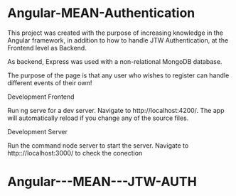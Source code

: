 # Angular-MEAN-Authentication

This project was created with the purpose of increasing knowledge in the Angular framework, in addition to how to handle JTW Authentication, at the Frontend level as Backend.

As backend, Express was used with a non-relational MongoDB database.

The purpose of the page is that any user who wishes to register can handle different events of their own!


Development Frontend


Run ng serve for a dev server. Navigate to http://localhost:4200/. The app will automatically reload if you change any of the source files.


Development Server

Run the command node server to start the server. Navigate to http:://localhost:3000/ to check the conection

# Angular---MEAN---JTW-AUTH
